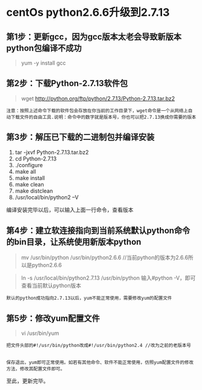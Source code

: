 # centOs python2.6.6升级到2.7.13

## 第1步：更新gcc，因为gcc版本太老会导致新版本python包编译不成功

> yum -y install gcc

## 第2步：下载Python-2.7.13软件包

> wget http://python.org/ftp/python/2.7.13/Python-2.7.13.tar.bz2


    注意：按照上述命令下载的软件包会存放在你当前的工作目录下，wget命令是一个从网络上自动下载文件的自由工具.说明：命令中的数字就是版本号，你也可以把2.7.13换成你需要的版本

## 第3步：解压已下载的二进制包并编译安装

1. tar -jxvf Python-2.7.13.tar.bz2
2. cd Python-2.7.13
3. ./configure
4. make all
5. make install
6. make clean
7. make distclean
8. /usr/local/bin/python2 –V


编译安装完毕以后，可以输入上面一行命令，查看版本

## 第4步：建立软连接指向到当前系统默认python命令的bin目录，让系统使用新版本python


> mv /usr/bin/python /usr/bin/python2.6.6 //当前python的版本为2.6.6所以是python2.6.6

>ln -s /usr/local/bin/python2.7.13 /usr/bin/python
输入#python -V，即可查看当前默认python版本

    默认的python成功指向2.7.13以后，yum不能正常使用，需要修改yum的配置文件

## 第5步：修改yum配置文件

> vi /usr/bin/yum

    把文件头部的#!/usr/bin/python改成#!/usr/bin/python2.4 //改为之前的老版本号


    保存退出，yum即可正常使用。如若有其他命令、软件不能正常使用，仿照yum配置文件的修改方法，修改其配置文件即可。
至此，更新完毕。
